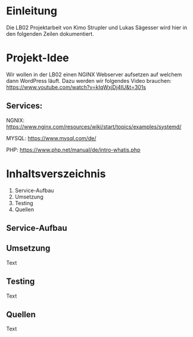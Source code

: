 # Einleitung
Die LB02 Projektarbeit von Kimo Strupler und Lukas Sägesser wird hier in den folgenden Zeilen dokumentiert. 


# Projekt-Idee

Wir wollen in der LB02 einen NGINX Webserver aufsetzen auf welchem dann WordPress läuft.
Dazu werden wir folgendes Video brauchen:
https://www.youtube.com/watch?v=kIqWxjDj4IU&t=301s

## Services:
NGNIX:
https://www.nginx.com/resources/wiki/start/topics/examples/systemd/

MYSQL:
https://www.mysql.com/de/

PHP:
https://www.php.net/manual/de/intro-whatis.php

# Inhaltsverszeichnis
1. Service-Aufbau
2. Umsetzung
3. Testing
4. Quellen

## Service-Aufbau 


## Umsetzung
Text

## Testing
Text

## Quellen
Text

